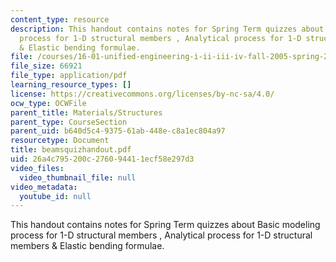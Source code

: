 ```yaml
---
content_type: resource
description: This handout contains notes for Spring Term quizzes about Basic modeling
  process for 1-D structural members , Analytical process for 1-D structural members
  & Elastic bending formulae.
file: /courses/16-01-unified-engineering-i-ii-iii-iv-fall-2005-spring-2006/26a4c795200c276094411ecf58e297d3_beamsquizhandout.pdf
file_size: 66921
file_type: application/pdf
learning_resource_types: []
license: https://creativecommons.org/licenses/by-nc-sa/4.0/
ocw_type: OCWFile
parent_title: Materials/Structures
parent_type: CourseSection
parent_uid: b640d5c4-9375-61ab-448e-c8a1ec804a97
resourcetype: Document
title: beamsquizhandout.pdf
uid: 26a4c795-200c-2760-9441-1ecf58e297d3
video_files:
  video_thumbnail_file: null
video_metadata:
  youtube_id: null
---
```

This handout contains notes for Spring Term quizzes about Basic modeling process for 1-D structural members , Analytical process for 1-D structural members & Elastic bending formulae.